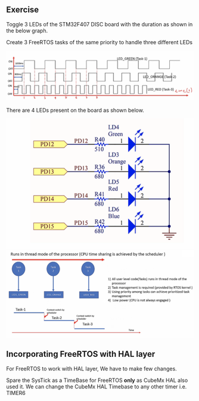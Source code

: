 ## Exercise    
    
Toggle 3 LEDs of the STM32F407 DISC board with the duration as shown in the below graph.     
     
Create 3 FreeRTOS tasks of the same priority to handle three different LEDs   
     
		 
<img src="images/duration_graph.png" alt="Duration Graph" title="Duration Graph">  	 
     
      
There are 4 LEDs present on the board as shown below.      
		 
<img src="images/f407_leds.png" alt="STM32F407 on Board LEDs" title="STM32F407 on Board LEDs">       
		 
		 
<img src="images/outline.png" alt="Task outline" title="Task outline">    
    
    
    
## Incorporating FreeRTOS with HAL layer     
      
For FreeRTOS to work with HAL layer, We have to make few changes.   
   
Spare the SysTick as a TimeBase for FreeRTOS **only** as CubeMx HAL also used it. We can change the CubeMx HAL Timebase to any other timer i.e. TIMER6    
    

     
     

     
     

     
    
    